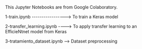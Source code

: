 This Jupyter Notebooks are from Google Colaboratory.

  1-train.ipynb -----------------> To train a Keras model
  
  2-transfer_learning.ipynb ----> To apply transfer learning to an EfficieNtnet model from Keras
  
  3-tratamiento_dataset.ipynb --> Dataset preprocessing
